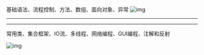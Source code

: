 基础语法、流程控制、方法、数组、面向对象、异常
 ![img](https://img2024.cnblogs.com/blog/3406637/202403/3406637-20240315194418848-448177048.png)

------

------

常用类、集合框架、IO流、多线程、网络编程、GUI编程、注解和反射

![img](https://img2024.cnblogs.com/blog/3406637/202403/3406637-20240317121204481-844151769.png)